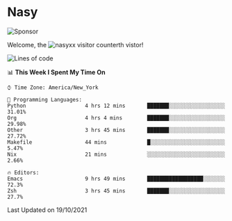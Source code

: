 # Nasy

<!--
<p align="center">
<img height="200" src="https://github-readme-stats.vercel.app/api?username=nasyxx&count_private=true&show_icons=true&theme=dracula&include_all_commits=true"/>
<img height="200" src="https://github-readme-stats.vercel.app/api/top-langs/?username=nasyxx&theme=dracula&hide=html,jupyter+notebook&count_private=true&show_icons=true"/>
</p>

  
----------------
-->

![Sponsor](https://img.shields.io/static/v1.svg?label=Sponsor&message=%E2%9D%A4&logo=GitHub&style=flat&color=pink)
 
Welcome, the ![nasyxx visitor counter](https://count.getloli.com/get/@nasyxx?theme=rule34)th vistor!
 
<!--START_SECTION:waka-->
![Lines of code](https://img.shields.io/badge/From%20Hello%20World%20I%27ve%20Written-5.4%20million%20lines%20of%20code-blue)

📊 **This Week I Spent My Time On** 

```text
⌚︎ Time Zone: America/New_York

💬 Programming Languages: 
Python                   4 hrs 12 mins       ███████░░░░░░░░░░░░░░░░░░   31.01% 
Org                      4 hrs 4 mins        ███████░░░░░░░░░░░░░░░░░░   29.98% 
Other                    3 hrs 45 mins       ███████░░░░░░░░░░░░░░░░░░   27.72% 
Makefile                 44 mins             █░░░░░░░░░░░░░░░░░░░░░░░░   5.47% 
Nix                      21 mins             ░░░░░░░░░░░░░░░░░░░░░░░░░   2.66%

🔥 Editors: 
Emacs                    9 hrs 49 mins       ██████████████████░░░░░░░   72.3% 
Zsh                      3 hrs 45 mins       ███████░░░░░░░░░░░░░░░░░░   27.7%

```


 Last Updated on 19/10/2021
<!--END_SECTION:waka-->

<!-- ![visitors](https://visitor-badge.laobi.icu/badge?page_id=nasyxx.nasyxx) -->
